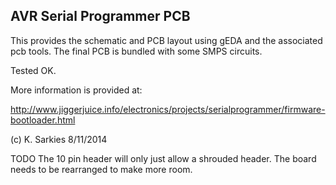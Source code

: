 AVR Serial Programmer PCB
-------------------------

This provides the schematic and PCB layout using gEDA and the associated pcb
tools. The final PCB is bundled with some SMPS circuits.

Tested OK.

More information is provided at:

http://www.jiggerjuice.info/electronics/projects/serialprogrammer/firmware-bootloader.html

(c) K. Sarkies 8/11/2014

TODO
The 10 pin header will only just allow a shrouded header. The board needs to be
rearranged to make more room.

